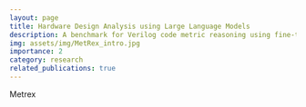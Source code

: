 ```yaml
---
layout: page
title: Hardware Design Analysis using Large Language Models 
description: A benchmark for Verilog code metric reasoning using fine-tuned LLMs
img: assets/img/MetRex_intro.jpg
importance: 2
category: research
related_publications: true
---
```


Metrex
